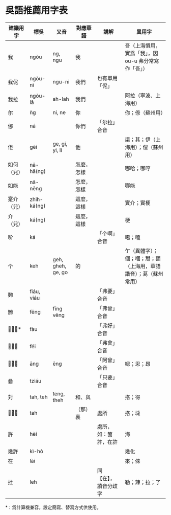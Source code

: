 # 吳語推薦用字表

| 建議用字   | 標吳        | 又音              | 對應華語   | 講解                 | 異用字                                                           |
| ---------- | ----------- | ----------------- | ---------- | -------------------- | ---------------------------------------------------------------- |
| 我         | ngòu        | ng, ngu           | 我         |                      | 吾（上海慣用，實爲「我」，因 ou-u 弗分常寫作「吾」）             |
| 我伲       | ngòu-nī     | ngu-ni            | 我們       | 也有單用「伲」       |                                                                  |
| 我拉       | ngòu-lā     | ah-lah            | 我們       |                      | 阿拉（寧波、上海用）                                             |
| 尔         | ǹg          | ni, ne            | 你         |                      | 你；倷（蘇州用）                                                 |
| 㑚         | ná          |                   | 你們       | 「尔拉」合音         |                                                                  |
| 佢         | gēi         | ge, gi, yi, li    | 他         |                      | 渠；其；伊（上海用）；俚（蘇州用）                               |
| 如何（兒） | nā-hā(ng)   |                   | 怎麼，怎樣 |                      | 哪哈；哪哼                                                       |
| 如能       | nā-nēng     |                   | 怎麼，怎樣 |                      | 哪能                                                             |
| 寔介（兒） | zhih-ká(ng) |                   | 這麼，這樣 |                      | 實介；實梗                                                       |
| 介（兒）   | ká(ng)      |                   | 這麼，這樣 |                      | 梗                                                               |
| 吤         | ká          |                   |            | 「个啊」合音         | 噶；嘎                                                           |
| 个         | keh         | geh, gheh, ge, go | 的         |                      | 亇（異體字）；個；嗰；搿；額（上海用，華語諧音）；葛（蘇州常用） |
| 覅         | fiáu, viáu  |                   |            | 「弗要」合音         |                                                                  |
| 朆         | fēng        | fīng vēng         |            | 「弗曾」合音         |                                                                  |
| 𪥸、孬\*   | fàu         |                   |            | 「弗好」合音         |                                                                  |
| 𣍐、否     | féi         |                   |            | 「弗會」合音         |                                                                  |
| 𬁭、噌     | āng         | ēng               |            | 「阿曾」合音         | 嗯；恩；昂                                                       |
| 嘦         | tziáu       |                   |            | 「只要」合音         |                                                                  |
| 対         | tah, teh    | teng, theh        | 和、與     |                      | 搭；得                                                           |
| 𡍲、処     | tah         |                   | （那）裏   | 處所                 | 搭；墶                                                           |
| 許         | hèi         |                   |            | 處所，如：箇許，在許 | 海                                                               |
| 幾許       | kì-hò       |                   |            |                      | 幾化                                                             |
| 在         | lài         |                   |            |                      | 來；倈                                                           |
| 扗         | leh         |                   |            | 同【在】，讀音分歧字 | 勒；辣；拉；了                                                   |

\*：爲計算機兼容，設定簡寫、替寫方式供使用。

